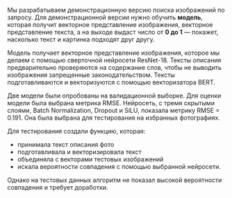 Мы разрабатываем демонстрационную версию поиска изображений по запросу. Для демонстрационной версии нужно обучить **модель**, которая получит векторное представление изображения, векторное представление текста, а на выходе выдаст число от **0 до 1** — покажет, насколько текст и картинка подходят друг другу.

Модель получает векторное представление изображения, которое мы делаем с помощью сверточной нейросети ResNet-18. Тексты описания предварительно проверяются на содержание слов, чтобы не выводить изображения запрещенные законодательством. Тексты подготавливаются и векторизуются с помощью векторизатора BERT.

Две модели были опробованы на валидационной выборке. Для оценки модели была выбрана метрика RMSE. Нейросеть, с тремя скрытыми слоями, Batch Normalization, Dropout и SiLU, показала метрику RMSE = 0.191. Она была выбрана для тестирования на избранных фотографиях.

Для тестирования создали функцию, которая:
* принимала текст описания фото
* подготавливала и векторизировала текст
* объединяла с векторами тестовых изображений
* искала вероятности совпадения с помощью выбранной нейросети.

Однако на тестовых данных алгоритм не показал высокой вероятности совпадения и требует доработки.
